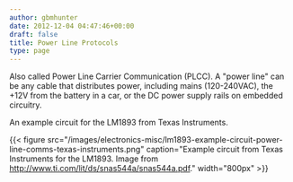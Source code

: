 ```yaml
---
author: gbmhunter
date: 2012-12-04 04:47:46+00:00
draft: false
title: Power Line Protocols
type: page
---
```


Also called Power Line Carrier Communication (PLCC). A "power line" can be any cable that distributes power, including mains (120-240VAC), the +12V from the battery in a car, or the DC power supply rails on embedded circuitry.

An example circuit for the LM1893 from Texas Instruments.

{{< figure src="/images/electronics-misc/lm1893-example-circuit-power-line-comms-texas-instruments.png" caption="Example circuit from Texas Instruments for the LM1893. Image from http://www.ti.com/lit/ds/snas544a/snas544a.pdf."  width="800px" >}}

